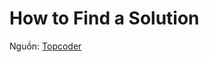 # How to Find a Solution

Nguồn: [Topcoder](https://www.topcoder.com/community/data-science/data-science-tutorials/how-to-find-a-solution/)